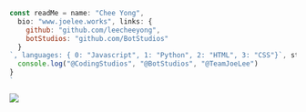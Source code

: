 ```js
const readMe = name: "Chee Yong",
  bio: "www.joelee.works", links: {
    github: "github.com/leecheeyong",
    botStudios: "github.com/BotStudios"
  }
`, languages: { 0: "Javascript", 1: "Python", 2: "HTML", 3: "CSS"}`, status: "DND", activity: "Custom Status (我有正面思想)", aMemberOf: () => {
  console.log("@CodingStudios", "@BotStudios", "@TeamJoeLee")
}
`
```

![](https://komarev.com/ghpvc/?username=leecheeyong&color=orange)

